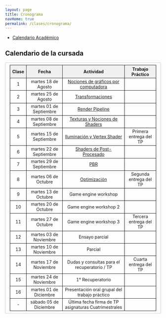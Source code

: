 ```yaml
---
layout: page
title: Cronograma
navHome: true
permalink: /clases/cronograma/
---
```


<style>

table {
  border-collapse: collapse;
  border-spacing: 0;
  font-size: 1em;
  border: 1px solid #CCC;
  margin: 0;
  padding: 0.5em 1em;
}

th {
 font-weight: bold;
  background-color: #F0F0F0;
  border:1px solid #000000;
}

td{
    border:1px solid #000000;
}

</style>

* [Calendario Académico](https://www.frba.utn.edu.ar/calendario-academico/)

## Calendario de la cursada

| Clase | Fecha               | Actividad    | Trabajo Práctico  |
|:-----:|:-------------------:|:------------:|:-----------------:|
|  1    | martes 18 de Agosto | [Nociones de gráficos por computadora](https://docs.google.com/presentation/d/13SGHD1smmkZSZ5RZ9af4C0v_oaSXpK5pQ8SAOGsQN9A) ||
|  2    | martes 25 de Agosto | [Transformaciones](https://docs.google.com/presentation/d/1Swn4KPXrVTW7QMxvIhDQIjBaBsWQer4SY2m5mc6LVGQ) ||
|  3    | martes 01 de Septiembre | [Render Pipeline](https://docs.google.com/presentation/d/1RQRYWBX9S9Qc5kwJmT_d2ASb7UfFxnlxSpODgkhI440) ||
|  4    | martes 08 de Septiembre | [Texturas y Nociones de Shaders](https://docs.google.com/presentation/d/1w1pWBYd3EHGwKs0o3v6ddjmhPZp5V6Hr-LEYHs5B3Mk) ||
|  5    | martes 15 de Septiembre | [Iluminación y Vertex Shader](https://docs.google.com/presentation/d/1nQ7xWib-3MoYDNirxEykiAHnsClffb00a57zjJyq7Zg) | Primera entrega del TP |
|  6    | martes 22 de Septiembre | [Shaders de Post-Procesado](https://docs.google.com/presentation/d/1kkOsSZJjFzbnZw1duE_E5TUtG-0bC0yRuDnhzPCD134) ||
|  7    | martes 29 de Septiembre | [PBR](https://docs.google.com/presentation/d/1PASgwE1Ku8aMQBzWxVE2YBrDnZv6Wq4jDpLWRX2wj64) ||
|  8    | martes 06 de Octubre | [Optimización](https://docs.google.com/presentation/d/1XiWBmhVaKx0pbjBbObiDiNE1Zf4Rgw7T26YmRFda4No) | Segunda entrega del TP |
|  9    | martes 13 de Octubre | Game engine workshop ||
| 10    | martes 20 de Octubre | Game engine workshop 2 ||
| 11    | martes 27 de Octubre | Game engine workshop 3 | Tercera entrega del TP |
| 12    | martes 03 de Noviembre | Ensayo parcial ||
| 13    | martes 10 de Noviembre | Parcial ||
| 14    | martes 17 de Noviembre | Dudas y consultas para el recuperatorio / TP | Cuarta entrega del TP |
| 15    | martes 24 de Noviembre | 1° Recuperatorio ||
| 16    | martes 01 de Diciembre | Presentación oral grupal del trabajo práctico ||
|  -    | sábado 05 de Diciembre | Última fecha firma de TP asignaturas Cuatrimestrales ||
